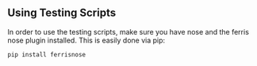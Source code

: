 Using Testing Scripts
---------------------

In order to use the testing scripts, make sure you have nose and the ferris nose plugin installed. This is easily done via pip:

	pip install ferrisnose
